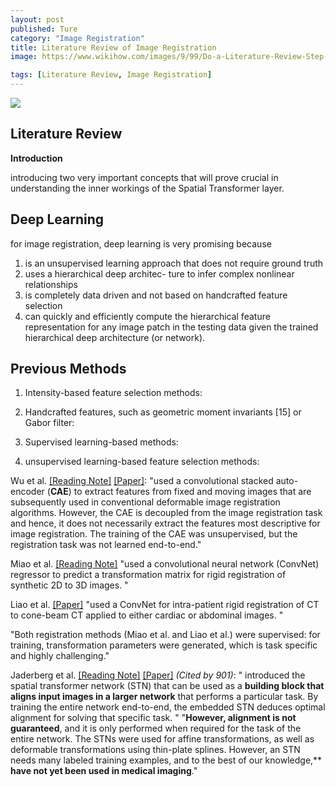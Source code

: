 ```yaml
---
layout: post
published: Ture
category: "Image Registration"
title: Literature Review of Image Registration
image: https://www.wikihow.com/images/9/99/Do-a-Literature-Review-Step-13-Version-2.jpg

tags: [Literature Review, Image Registration]
---
```


![](https://www.wikihow.com/images/9/99/Do-a-Literature-Review-Step-13-Version-2.jpg) 


## Literature Review



**Introduction**

introducing two very important concepts that will prove crucial in understanding the inner workings of the Spatial Transformer layer. 



## Deep Learning

for image registration, deep learning is very promising because
1) is an unsupervised learning approach that does not require ground truth
2) uses a hierarchical deep architec- ture to infer complex nonlinear relationships
3) is completely data driven and not based on handcrafted feature selection
4) can quickly and efficiently compute the hierarchical feature representation for any image patch in the testing data given the trained hierarchical deep architecture (or network).


## Previous Methods

1. Intensity-based feature selection methods:


2. Handcrafted features, such as geometric moment invariants [15] or Gabor filter:

3. Supervised learning-based methods:

4. unsupervised learning-based feature selection methods:




Wu et al. [[Reading Note]](https://xuuuuuuchen.github.io/2018-07-31-readnote/) [[Paper]](https://ieeexplore.ieee.org/document/7314894/): "used a convolutional stacked auto-encoder (**CAE**) to extract features from fixed and moving images that are subsequently used in conventional deformable image registration algorithms. However, the CAE is decoupled from the image registration task and hence, it does not necessarily extract the features most descriptive for image registration. The training of the CAE was unsupervised, but the registration task was not learned end-to-end."

Miao et al. [[Reading Note]](https://xuuuuuuchen.github.io/2018-07-23-readnote-add/) "used a convolutional neural network (ConvNet) regressor to predict a transformation matrix for rigid registration of synthetic 2D to 3D images. "

Liao et al. [[Paper]](https://arxiv.org/abs/1611.10336) "used a ConvNet for intra-patient rigid registration of CT to cone-beam CT applied to either cardiac or abdominal images. "

"Both registration methods (Miao et al. and Liao et al.) were supervised: for training, transformation parameters were generated, which is task specific and highly challenging."

Jaderberg et al. [[Reading Note]](https://xuuuuuuchen.github.io/2018-07-26-readnote/) [[Paper]](https://arxiv.org/abs/1506.02025)  *(‎Cited by 901)*: " introduced the spatial transformer network (STN) that can be used as a **building block that aligns input images in a larger network** that performs a particular task. By training the entire network end-to-end, the embedded STN deduces optimal alignment for solving that specific task. "
"**However, alignment is not guaranteed**, and it is only performed when required for the task of the entire network. The STNs were used for affine transformations, as well as deformable transformations using thin-plate splines. However, an STN needs many labeled training examples, and to the best of our knowledge,** **have not yet been used in medical imaging**."

